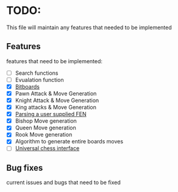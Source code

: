 # TODO:

This file will maintain any features that needed to be implemented

## Features

features that need to be implemented:

- [ ] Search functions
- [ ] Evualation function
- [X] [Bitboards](https://www.chessprogramming.org/Bitboards)
- [X] Pawn Attack & Move Generation
- [X] Knight Attack & Move Generation
- [X] King attacks & Move Generation 
- [X] [Parsing a user supplied FEN](https://www.chessprogramming.org/Forsyth-Edwards_Notation)
- [X] Bishop Move generation
- [X] Queen Move generation
- [X] Rook Move generation
- [X] Algorithm to generate entire boards moves
- [ ] [Universal chess interface](https://www.chessprogramming.org/UCI)

## Bug fixes

current issues and bugs that need to be fixed


